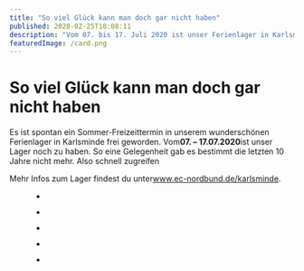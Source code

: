 ```yaml
---
title: "So viel Glück kann man doch gar nicht haben"
published: 2020-02-25T18:08:11
description: "Vom 07. bis 17. Juli 2020 ist unser Ferienlager in Karlsminde noch zu haben!"
featuredImage: /card.png
---
```


# So viel Glück kann man doch gar nicht haben

<p>Es ist spontan ein Sommer-Freizeittermin in unserem wunderschönen Ferienlager in Karlsminde frei geworden. Vom<strong>07. &#8211; 17.07.2020</strong>ist unser Lager noch zu haben. So eine Gelegenheit gab es bestimmt die letzten 10 Jahre nicht mehr. Also schnell zugreifen</p><p>Mehr Infos zum Lager findest du unter<a href="http://www.ec-nordbund.de/karlsminde">www.ec-nordbund.de/karlsminde</a>.</p><figure><ul><li><figure><img src="/old/Christian-Sträßer-12-1-1200x900.jpg" alt data-id="2327" data-full-url="https://www.ec-nordbund.de/wp-content/uploads/Christian-Sträßer-12-1-scaled.jpg" data-link="https://www.ec-nordbund.de/so-viel-glueck-kann-man-doch-gar-nicht-haben/christian-straesser-12-2/"></figure></li><li><figure><img src="/old/Karlsminde-03-Annika-Johannsen-1-1200x799.jpg" alt data-id="2328" data-full-url="https://www.ec-nordbund.de/wp-content/uploads/Karlsminde-03-Annika-Johannsen-1.jpg" data-link="https://www.ec-nordbund.de/so-viel-glueck-kann-man-doch-gar-nicht-haben/karlsminde-03-annika-johannsen-2/"></figure></li><li><figure><img src="/old/Seite-25-PfingstCamp-Johanna-Krahe3-1-1200x800.jpg" alt data-id="2336" data-full-url="https://www.ec-nordbund.de/wp-content/uploads/Seite-25-PfingstCamp-Johanna-Krahe3-1-scaled.jpg" data-link="https://www.ec-nordbund.de/so-viel-glueck-kann-man-doch-gar-nicht-haben/seite-25-pfingstcamp-johanna-krahe3-2/"></figure></li><li><figure><img src="/old/Christian-Sträßer-1-1-1200x900.jpg" alt data-id="2326" data-full-url="https://www.ec-nordbund.de/wp-content/uploads/Christian-Sträßer-1-1-scaled.jpg" data-link="https://www.ec-nordbund.de/so-viel-glueck-kann-man-doch-gar-nicht-haben/christian-straesser-1-2/"></figure></li><li><figure><img src="/old/Fabian-Horst-ohne-Bildnachweis-2-1200x900.jpg" alt data-id="2334" data-full-url="https://www.ec-nordbund.de/wp-content/uploads/Fabian-Horst-ohne-Bildnachweis-2-scaled.jpg" data-link="https://www.ec-nordbund.de/so-viel-glueck-kann-man-doch-gar-nicht-haben/dcim100mediadji_0370-jpg/"></figure></li></ul></figure>
